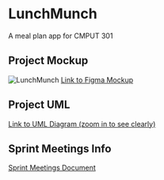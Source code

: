 # LunchMunch
A meal plan app for CMPUT 301

## Project Mockup

![LunchMunch](https://user-images.githubusercontent.com/59628363/195246436-08eb0f53-8a67-4e69-af6f-827cb756eec5.png)
[Link to Figma Mockup](https://www.figma.com/file/OPS8HUPxFzCqwsDFSTLIXL/Mockup?node-id=0%3A1)

## Project UML

[Link to UML Diagram (zoom in to see clearly)](https://drive.google.com/file/d/1QdvI_W_3qicAqYG3lkITyWue8q4ncj1x/view?usp=sharing)

## Sprint Meetings Info
[Sprint Meetings Document](https://docs.google.com/document/d/1DgKKf0gFcli8K33okR32dJRUVAa5YLAnym2MrkfVAX0/edit?usp=sharing)
